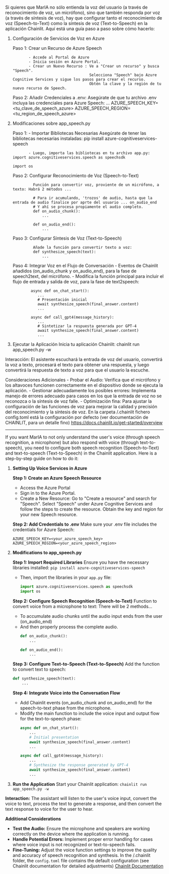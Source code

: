 Si quieres que MarIA no sólo entienda la voz del usuario (a través de reconocimiento de voz, un micrófono), sino que también responda por voz (a través de síntesis de voz), 
hay que configurar tanto el reconocimiento de voz (Speech-to-Text) como la síntesis de voz (Text-to-Speech) en la aplicación Chainlit. Aquí está una guía paso a paso sobre cómo hacerlo: 

1. Configuración de Servicios de Voz en Azure 
      
      Paso 1: Crear un Recurso de Azure Speech 
      
              - Accede al Portal de Azure
              - Inicia sesión en Azure Portal. 
              - Crear un Nuevo Recurso : Ve a "Crear un recurso" y busca "Speech". 
                                         Selecciona "Speech" bajo Azure Cognitive Services y sigue los pasos para crear el recurso. 
                                         Obtén la clave y la región de tu nuevo recurso de Speech. 
      
      Paso 2: Añadir Credenciales a .env: Asegúrate de que tu archivo .env incluya las credenciales para Azure Speech: 
            ...
            AZURE_SPEECH_KEY=<tu_clave_de_speech_azure> 
            AZURE_SPEECH_REGION=<tu_region_de_speech_azure> 

2. Modificaciones sobre app_speech.py 

      Paso 1: - Importar Bibliotecas Necesarias 
                Asegúrate de tener las bibliotecas necesarias instaladas: pip install azure-cognitiveservices-speech 
      
              - Luego, importa las bibliotecas en tu archivo app.py: import azure.cognitiveservices.speech as speechsdk 
                                                                     import os 
      Paso 2: Configurar Reconocimiento de Voz (Speech-to-Text) 
                
                Función para convertir voz, proviente de un micrófono, a texto: Habrá 2 métodos ...
                
                # Para ir acumulando, 'trozos' de audio, hasta que la entrada de audio finalice por aprte del usuario ... on_audio_end
                # Y ahí se procesa propiamente el audio completo.
                def on_audio_chunk(): 
                    ...
                
                def on_audio_end(): 
                    ...
                
      Paso 3: Configurar Síntesis de Voz (Text-to-Speech) 
                
                Añade la función para convertir texto a voz: 
                def synthesize_speech(text): 
                    ...
      
      Paso 4: Integrar Voz en el Flujo de Conversación 
               - Eventos de Chainlit añadidos (on_audio_chunk y on_audio_end), para la fase de speech2text, del micrófono.
               - Modifica la función principal para incluir el flujo de entrada y salida de voz, para la fase de text2speech: 

               async def on_chat_start():
                  ...
                  # Presentación inicial
                  await synthesize_speech(final_answer.content)
                  ...

               async def call_gpt4(message_history):
                  ...
                  # Sintetizar la respuesta generada por GPT-4
                  await synthesize_speech(final_answer.content)
                  ...

3. Ejecutar la Aplicación 
      Inicia tu aplicación Chainlit: chainlit run app_speech.py -w 

Interacción: 
      El asistente escuchará la entrada de voz del usuario, convertirá la voz a texto, procesará el texto para obtener una respuesta, y luego convertirá la respuesta de texto a voz para que el usuario la escuche. 

Consideraciones Adicionales 
      - Probar el Audio: Verifica que el micrófono y los altavoces funcionen correctamente en el dispositivo donde se ejecuta la aplicación. 
      - Gestionar adecuadamente los posibles errores: Implementa manejo de errores adecuado para casos en los que la entrada de voz no se reconozca o la síntesis de voz falle. 
      - Optimización fina: Para ajustar la configuración de las funciones de voz para mejorar la calidad y precisión del reconocimiento y la síntesis de voz. 
      En la carpeta /.chainlit fichero config.toml está la configuración por defecto (ver documentación de CHAINLIT, para un detalle fino) https://docs.chainlit.io/get-started/overview

---

If you want MarIA to not only understand the user's voice (through speech recognition, a microphone) but also respond with voice (through text-to-speech), you need to configure both speech recognition (Speech-to-Text) and text-to-speech (Text-to-Speech) in the Chainlit application. Here is a step-by-step guide on how to do it:

1. **Setting Up Voice Services in Azure**

   **Step 1: Create an Azure Speech Resource**
   - Access the Azure Portal
   - Sign in to the Azure Portal.
   - Create a New Resource: Go to "Create a resource" and search for "Speech".
     Select "Speech" under Azure Cognitive Services and follow the steps to create the resource.
     Obtain the key and region for your new Speech resource.

   **Step 2: Add Credentials to .env**
   Make sure your .env file includes the credentials for Azure Speech:
   ```
   AZURE_SPEECH_KEY=<your_azure_speech_key>
   AZURE_SPEECH_REGION=<your_azure_speech_region>
   ```

2. **Modifications to app_speech.py**

   **Step 1: Import Required Libraries**
   Ensure you have the necessary libraries installed: `pip install azure-cognitiveservices-speech`
   - Then, import the libraries in your `app.py` file:
     ```python
     import azure.cognitiveservices.speech as speechsdk
     import os
     ```

   **Step 2: Configure Speech Recognition (Speech-to-Text)**
   Function to convert voice from a microphone to text: There will be 2 methods...
   - To accumulate audio chunks until the audio input ends from the user (on_audio_end)
   - And then properly process the complete audio.
     ```python
     def on_audio_chunk():
         ...

     def on_audio_end():
         ...
     ```

   **Step 3: Configure Text-to-Speech (Text-to-Speech)**
   Add the function to convert text to speech:
   ```python
   def synthesize_speech(text):
       ...
   ```

   **Step 4: Integrate Voice into the Conversation Flow**
   - Add Chainlit events (on_audio_chunk and on_audio_end) for the speech-to-text phase from the microphone.
   - Modify the main function to include the voice input and output flow for the text-to-speech phase:
     ```python
     async def on_chat_start():
         ...
         # Initial presentation
         await synthesize_speech(final_answer.content)
         ...

     async def call_gpt4(message_history):
         ...
         # Synthesize the response generated by GPT-4
         await synthesize_speech(final_answer.content)
         ...
     ```

3. **Run the Application**
   Start your Chainlit application: `chainlit run app_speech.py -w`

**Interaction:**
   The assistant will listen to the user's voice input, convert the voice to text, process the text to generate a response, and then convert the text response to voice for the user to hear.

**Additional Considerations**
   - **Test the Audio:** Ensure the microphone and speakers are working correctly on the device where the application is running.
   - **Handle Potential Errors:** Implement proper error handling for cases where voice input is not recognized or text-to-speech fails.
   - **Fine-Tuning:** Adjust the voice function settings to improve the quality and accuracy of speech recognition and synthesis.
     In the /.chainlit folder, the `config.toml` file contains the default configuration (see Chainlit documentation for detailed adjustments)
     [Chainlit Documentation](https://docs.chainlit.io/get-started/overview)      

